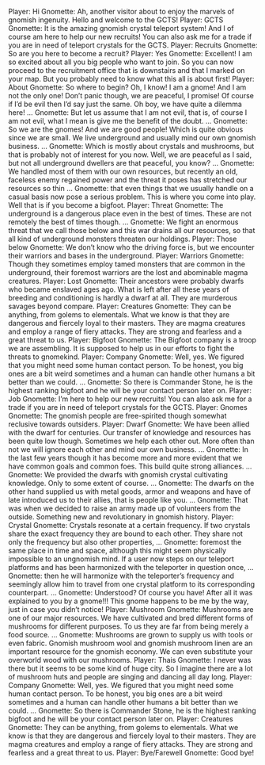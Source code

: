 Player: Hi
Gnomette: Ah, another visitor about to enjoy the marvels of gnomish ingenuity. Hello and welcome to the GCTS!
Player: GCTS
Gnomette: It is the amazing gnomish crystal teleport system! And I of course am here to help our new recruits! You can also ask me for a trade if you are in need of teleport crystals for the GCTS.
Player: Recruits
Gnomette: So are you here to become a recruit?
Player: Yes
Gnomette: Excellent! I am so excited about all you big people who want to join. So you can now proceed to the recruitment office that is downstairs and that I marked on your map. But you probably need to know what this all is about first!
Player: About
Gnomette: So where to begin? Oh, I know! I am a gnome! And I am not the only one! Don’t panic though, we are peaceful, I promise! Of course if I’d be evil then I’d say just the same. Oh boy, we have quite a dilemma here! …
Gnomette: But let us assume that I am not evil, that is, of course I am not evil, what I mean is give me the benefit of the doubt. …
Gnomette: So we are the gnomes! And we are good people! Which is quite obvious since we are small. We live underground and usually mind our own gnomish business. …
Gnomette: Which is mostly about crystals and mushrooms, but that is probably not of interest for you now. Well, we are peaceful as I said, but not all underground dwellers are that peaceful, you know? …
Gnomette: We handled most of them with our own resources, but recently an old, faceless enemy regained power and the threat it poses has stretched our resources so thin …
Gnomette: that even things that we usually handle on a casual basis now pose a serious problem. This is where you come into play. Well that is if you become a bigfoot.
Player: Threat
Gnomette: The underground is a dangerous place even in the best of times. These are not remotely the best of times though. …
Gnomette: We fight an enormous threat that we call those below and this war drains all our resources, so that all kind of underground monsters threaten our holdings.
Player: Those below
Gnomette: We don’t know who the driving force is, but we encounter their warriors and bases in the underground.
Player: Warriors
Gnomette: Though they sometimes employ tamed monsters that are common in the underground, their foremost warriors are the lost and abominable magma creatures.
Player: Lost
Gnomette: Their ancestors were probably dwarfs who became enslaved ages ago. What is left after all these years of breeding and conditioning is hardly a dwarf at all. They are murderous savages beyond compare.
Player: Creatures
Gnomette: They can be anything, from golems to elementals. What we know is that they are dangerous and fiercely loyal to their masters. They are magma creatures and employ a range of fiery attacks. They are strong and fearless and a great threat to us.
Player: Bigfoot
Gnomette: The Bigfoot company is a troop we are assembling. It is supposed to help us in our efforts to fight the threats to gnomekind.
Player: Company
Gnomette: Well, yes. We figured that you might need some human contact person. To be honest, you big ones are a bit weird sometimes and a human can handle other humans a bit better than we could. …
Gnomette: So there is Commander Stone, he is the highest ranking bigfoot and he will be your contact person later on.
Player: Job
Gnomette: I’m here to help our new recruits! You can also ask me for a trade if you are in need of teleport crystals for the GCTS.
Player: Gnomes
Gnomette: The gnomish people are free-spirited though somewhat reclusive towards outsiders.
Player: Dwarf
Gnomette: We have been allied with the dwarf for centuries. Our transfer of knowledge and resources has been quite low though. Sometimes we help each other out. More often than not we will ignore each other and mind our own business. …
Gnomette: In the last few years though it has become more and more evident that we have common goals and common foes. This build quite strong alliances. …
Gnomette: We provided the dwarfs with gnomish crystal cultivating knowledge. Only to some extent of course. …
Gnomette: The dwarfs on the other hand supplied us with metal goods, armor and weapons and have of late introduced us to their allies, that is people like you. …
Gnomette: That was when we decided to raise an army made up of volunteers from the outside. Something new and revolutionary in gnomish history.
Player: Crystal
Gnomette: Crystals resonate at a certain frequency. If two crystals share the exact frequency they are bound to each other. They share not only the frequency but also other properties, …
Gnomette: foremost the same place in time and space, although this might seem physically impossible to an ungnomish mind. If a user now steps on our teleport platforms and has been harmonized with the teleporter in question once, …
Gnomette: then he will harmonize with the teleporter’s frequency and seemingly allow him to travel from one crystal platform to its corresponding counterpart. …
Gnomette: Understood? Of course you have! After all it was explained to you by a gnome!!! This gnome happens to be me by the way, just in case you didn’t notice!
Player: Mushroom
Gnomette: Mushrooms are one of our major resources. We have cultivated and bred different forms of mushrooms for different purposes. To us they are far from being merely a food source. …
Gnomette: Mushrooms are grown to supply us with tools or even fabric. Gnomish mushroom wool and gnomish mushroom linen are an important resource for the gnomish economy. We can even substitute your overworld wood with our mushrooms.
Player: Thais
Gnomette: I never was there but it seems to be some kind of huge city. So I imagine there are a lot of mushroom huts and people are singing and dancing all day long.
Player: Company
Gnomette: Well, yes. We figured that you might need some human contact person. To be honest, you big ones are a bit weird sometimes and a human can handle other humans a bit better than we could. …
Gnomette: So there is Commander Stone, he is the highest ranking bigfoot and he will be your contact person later on.
Player: Creatures
Gnomette: They can be anything, from golems to elementals. What we know is that they are dangerous and fiercely loyal to their masters. They are magma creatures and employ a range of fiery attacks. They are strong and fearless and a great threat to us.
Player: Bye/Farewell
Gnomette: Good bye!